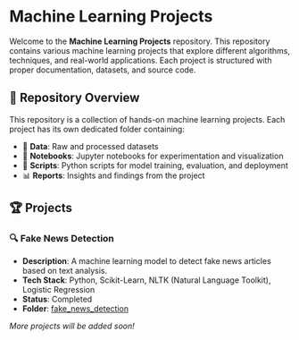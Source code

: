 # Machine Learning Projects

Welcome to the **Machine Learning Projects** repository. This repository contains various machine learning projects that explore different algorithms, techniques, and real-world applications. Each project is structured with proper documentation, datasets, and source code.

## 📌 Repository Overview
This repository is a collection of hands-on machine learning projects. Each project has its own dedicated folder containing:
- 📂 **Data**: Raw and processed datasets
- 📜 **Notebooks**: Jupyter notebooks for experimentation and visualization
- 📝 **Scripts**: Python scripts for model training, evaluation, and deployment
- 📊 **Reports**: Insights and findings from the project

## 🏆 Projects
### 🔍 Fake News Detection
- **Description**: A machine learning model to detect fake news articles based on text analysis.
- **Tech Stack**: Python, Scikit-Learn, NLTK (Natural Language Toolkit), Logistic Regression
- **Status**: Completed
- **Folder**: [fake_news_detection](./fake_news_detection)

_More projects will be added soon!_

